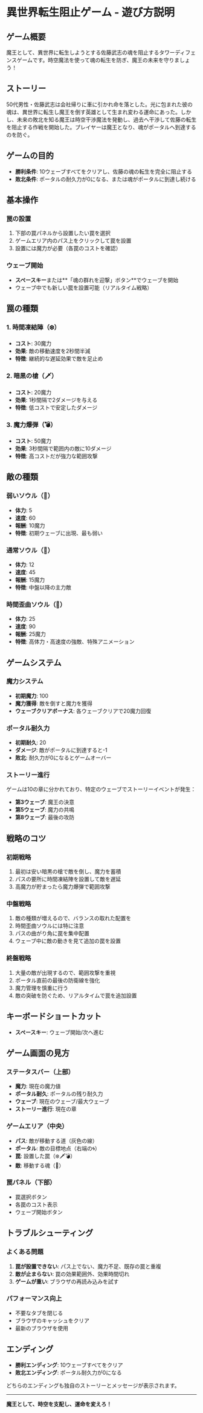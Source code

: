 # 異世界転生阻止ゲーム - 遊び方説明

## ゲーム概要
魔王として、異世界に転生しようとする佐藤武志の魂を阻止するタワーディフェンスゲームです。時空魔法を使って魂の転生を防ぎ、魔王の未来を守りましょう！

## ストーリー
50代男性・佐藤武志は会社帰りに車に引かれ命を落とした。光に包まれた彼の魂は、異世界に転生し魔王を倒す英雄として生まれ変わる運命にあった。しかし、未来の敗北を知る魔王は時空干渉魔法を発動し、過去へ干渉して佐藤の転生を阻止する作戦を開始した。プレイヤーは魔王となり、魂がポータルへ到達するのを防ぐ。

## ゲームの目的
- **勝利条件**: 10ウェーブすべてをクリアし、佐藤の魂の転生を完全に阻止する
- **敗北条件**: ポータルの耐久力が0になる、または魂がポータルに到達し続ける

## 基本操作

### 罠の設置
1. 下部の罠パネルから設置したい罠を選択
2. ゲームエリア内のパス上をクリックして罠を設置
3. 設置には魔力が必要（各罠のコストを確認）

### ウェーブ開始
- **スペースキー**または**「魂の群れを迎撃」ボタン**でウェーブを開始
- ウェーブ中でも新しい罠を設置可能（リアルタイム戦略）

## 罠の種類

### 1. 時間凍結陣（❄️）
- **コスト**: 30魔力
- **効果**: 敵の移動速度を2秒間半減
- **特徴**: 継続的な遅延効果で敵を足止め

### 2. 暗黒の槍（🗡️）
- **コスト**: 20魔力
- **効果**: 1秒間隔で2ダメージを与える
- **特徴**: 低コストで安定したダメージ

### 3. 魔力爆弾（💣）
- **コスト**: 50魔力
- **効果**: 3秒間隔で範囲内の敵に10ダメージ
- **特徴**: 高コストだが強力な範囲攻撃

## 敵の種類

### 弱いソウル（👻）
- **体力**: 5
- **速度**: 60
- **報酬**: 10魔力
- **特徴**: 初期ウェーブに出現、最も弱い

### 通常ソウル（👻）
- **体力**: 12
- **速度**: 45
- **報酬**: 15魔力
- **特徴**: 中盤以降の主力敵

### 時間歪曲ソウル（👻）
- **体力**: 25
- **速度**: 90
- **報酬**: 25魔力
- **特徴**: 高体力・高速度の強敵、特殊アニメーション

## ゲームシステム

### 魔力システム
- **初期魔力**: 100
- **魔力獲得**: 敵を倒すと魔力を獲得
- **ウェーブクリアボーナス**: 各ウェーブクリアで20魔力回復

### ポータル耐久力
- **初期耐久**: 20
- **ダメージ**: 敵がポータルに到達すると-1
- **敗北**: 耐久力が0になるとゲームオーバー

### ストーリー進行
ゲームは10の章に分かれており、特定のウェーブでストーリーイベントが発生：
- **第3ウェーブ**: 魔王の決意
- **第5ウェーブ**: 魔力の共鳴
- **第8ウェーブ**: 最後の攻防

## 戦略のコツ

### 初期戦略
1. 最初は安い暗黒の槍で敵を倒し、魔力を蓄積
2. パスの要所に時間凍結陣を設置して敵を遅延
3. 高魔力が貯まったら魔力爆弾で範囲攻撃

### 中盤戦略
1. 敵の種類が増えるので、バランスの取れた配置を
2. 時間歪曲ソウルには特に注意
3. パスの曲がり角に罠を集中配置
4. ウェーブ中に敵の動きを見て追加の罠を設置

### 終盤戦略
1. 大量の敵が出現するので、範囲攻撃を重視
2. ポータル直前の最後の防衛線を強化
3. 魔力管理を慎重に行う
4. 敵の突破を防ぐため、リアルタイムで罠を追加設置

## キーボードショートカット
- **スペースキー**: ウェーブ開始/次へ進む

## ゲーム画面の見方

### ステータスバー（上部）
- **魔力**: 現在の魔力値
- **ポータル耐久**: ポータルの残り耐久力
- **ウェーブ**: 現在のウェーブ/最大ウェーブ
- **ストーリー進行**: 現在の章

### ゲームエリア（中央）
- **パス**: 敵が移動する道（灰色の線）
- **ポータル**: 敵の目標地点（右端の🌀）
- **罠**: 設置した罠（❄️🗡️💣）
- **敵**: 移動する魂（👻）

### 罠パネル（下部）
- 罠選択ボタン
- 各罠のコスト表示
- ウェーブ開始ボタン

## トラブルシューティング

### よくある問題
1. **罠が設置できない**: パス上でない、魔力不足、既存の罠と重複
2. **敵が止まらない**: 罠の効果範囲外、効果時間切れ
3. **ゲームが重い**: ブラウザの再読み込みを試す

### パフォーマンス向上
- 不要なタブを閉じる
- ブラウザのキャッシュをクリア
- 最新のブラウザを使用

## エンディング
- **勝利エンディング**: 10ウェーブすべてをクリア
- **敗北エンディング**: ポータル耐久力が0になる

どちらのエンディングも独自のストーリーとメッセージが表示されます。

---

**魔王として、時空を支配し、運命を変えろ！**
